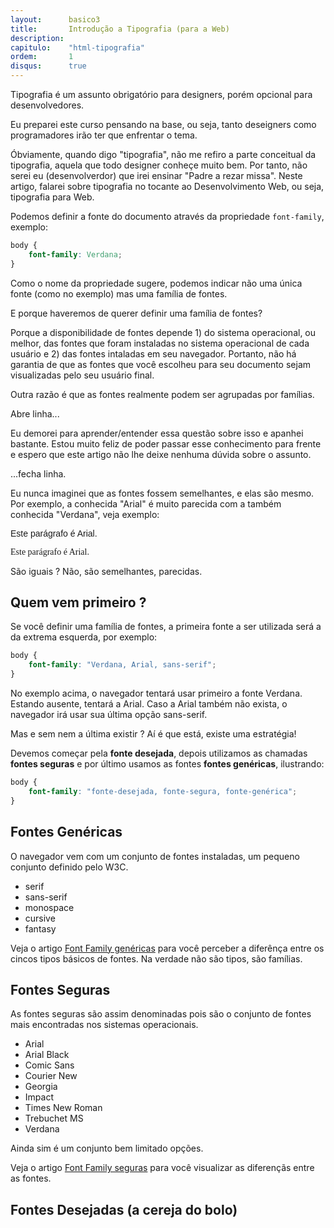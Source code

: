 ```yaml
---
layout:      basico3
title:       Introdução a Tipografia (para a Web)
description:
capitulo:    "html-tipografia"
ordem:       1
disqus:      true
---
```


Tipografia é um assunto obrigatório para designers, porém opcional para desenvolvedores.

Eu preparei este curso pensando na base, ou seja, tanto deseigners como programadores irão ter que enfrentar o tema.

Óbviamente, quando digo "tipografia", não me refiro a parte conceitual da tipografia, aquela que todo designer conheçe
muito bem. Por tanto, não serei eu (desenvolverdor) que irei ensinar "Padre a rezar missa". Neste artigo, falarei sobre
tipografia no tocante ao Desenvolvimento Web, ou seja, tipografia para Web.

Podemos definir a fonte do documento através da propriedade `font-family`, exemplo:

```css
body {
    font-family: Verdana;
}
```

Como o nome da propriedade sugere, podemos indicar não uma única fonte (como no exemplo) mas uma família de fontes.

E porque haveremos de querer definir uma família de fontes?

Porque a disponibilidade de fontes depende 1) do sistema operacional, ou melhor, das fontes que foram instaladas no
sistema operacional de cada usuário e 2) das fontes intaladas em seu navegador. Portanto, não há garantia de que as
fontes que você escolheu para seu documento sejam visualizadas pelo seu usuário final.

Outra razão é que as fontes realmente podem ser agrupadas por famílias.

Abre linha...

Eu demorei para aprender/entender essa questão sobre isso e apanhei bastante. Estou muito feliz de poder passar esse
conhecimento para frente e espero que este artigo não lhe deixe nenhuma dúvida sobre o assunto.

...fecha linha.

Eu nunca imaginei que as fontes fossem semelhantes, e elas são mesmo. Por exemplo, a conhecida "Arial" é muito parecida
com a também conhecida "Verdana", veja exemplo:

<p style="font-family: Arial">Este parágrafo é Arial.</p>

<p style="font-family: Verdana">Este parágrafo é Arial.</p>

São iguais ? Não, são semelhantes, parecidas.


## Quem vem primeiro ?

Se você definir uma família de fontes, a primeira fonte a ser utilizada será a da extrema esquerda, por exemplo:

```css
body {
    font-family: "Verdana, Arial, sans-serif";
}
```

No exemplo acima, o navegador tentará usar primeiro a fonte Verdana. Estando ausente, tentará a Arial. Caso a Arial
também não exista, o navegador irá usar sua última opção sans-serif.

Mas e sem nem a última existir ? Aí é que está, existe uma estratégia!

Devemos começar pela __fonte desejada__, depois utilizamos as chamadas __fontes seguras__ e por último usamos as fontes
__fontes genéricas__, ilustrando:

```css
body {
    font-family: "fonte-desejada, fonte-segura, fonte-genérica";
}
```


## Fontes Genéricas

O navegador vem com um conjunto de fontes instaladas, um pequeno conjunto definido pelo W3C.

- serif
- sans-serif
- monospace
- cursive
- fantasy

Veja o artigo [Font Family genéricas](../font-family-genericas/) para você perceber a diferênça entre os cincos tipos
básicos de fontes. Na verdade não são tipos, são famílias.


## Fontes Seguras

As fontes seguras são assim denominadas pois são o conjunto de fontes mais encontradas nos sistemas operacionais.

- Arial
- Arial Black
- Comic Sans
- Courier New
- Georgia
- Impact
- Times New Roman
- Trebuchet MS
- Verdana

Ainda sim é um conjunto bem limitado opções.

Veja o artigo [Font Family seguras](../font-family-seguras/) para você visualizar as diferençãs entre as fontes.


## Fontes Desejadas (a cereja do bolo)


